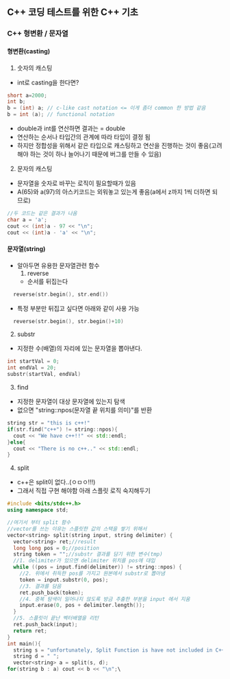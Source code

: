 ## C++ 코딩 테스트를 위한 C++ 기초

### C++ 형변환 / 문자열

#### 형변환(casting)

1. 숫자의 캐스팅

- int로 casting을 한다면?

```c++
short a=2000;
int b;
b = (int) a; // c-like cast notation <= 이게 좀더 common 한 방법 같음
b = int (a); // functional notation
```

- double과 int를 연산하면 결과는 = double
- 연산하는 순서나 타입간의 관계에 따라 타입이 결정 됨
- 하지만 정합성을 위해서 같은 타입으로 캐스팅하고 연산을 진행하는 것이 좋음(고려해야 하는 것이 하나 늘어나기 때문에 버그를 만들 수 있음)

2. 문자의 캐스팅

- 문자열을 숫자로 바꾸는 로직이 필요할때가 있음
- A(65)와 a(97)의 아스키코드는 외워놓고 있는게 좋음(a에서 z까지 1씩 더하면 되므로)

```c++
//두 코드는 같은 결과가 나옴
char a = 'a';
cout << (int)a - 97 << "\n";
cout << (int)a - 'a' << "\n";
```

#### 문자열(string)

- 알아두면 유용한 문자열관련 함수
  1. reverse
  - 순서를 뒤집는다

```c++
  reverse(str.begin(), str.end())
```

- 특정 부분만 뒤집고 싶다면 아래와 같이 사용 가능

```c++
  reverse(str.begin(), str.begin()+10)
```

2. substr

- 지정한 수(배열)의 자리에 있는 문자열을 뽑아낸다.

```c++
int startVal = 0;
int endVal = 20;
substr(startVal, endVal)
```

3. find

- 지정한 문자열이 대상 문자열에 있는지 탐색
- 없으면 "string::npos(문자열 끝 위치를 의미)"를 반환

```c++
string str = "this is c++!"
if(str.find("c++") != string::npos){
  cout << "We have c++!!" << std::endl;
}else{
  cout << "There is no c++.." << std::endl;
}
```

4. split

- c++은 split이 없다..(ㅇㅁㅇ!!!)
- 그래서 직접 구현 해야함 아래 스플릿 로직 숙지해두기

```c++
#include <bits/stdc++.h>
using namespace std;

//여기서 부터 split 함수
//vector를 쓰는 이유는 스플릿한 값의 스택을 쌓기 위해서
vector<string> split(string input, string delimiter) {
  vector<string> ret;//result
  long long pos = 0;//position
  string token = "";//substr 결과를 담기 위한 변수(tmp)
  //1. delimiter가 있으면 delimiter 위치를 pos에 대입
  while ((pos = input.find(delimiter)) != string::npos) {
    //2. 위에서 취득한 pos를 가지고 원본에서 substr로 뽑아냄
    token = input.substr(0, pos);
    //3. 결과를 담음
    ret.push_back(token);
    //4. 중복 탐색이 일어나지 않도록 방금 추출한 부분을 input 에서 지움
    input.erase(0, pos + delimiter.length());
  }
  //5. 스플릿이 끝난 벡터배열을 리턴
  ret.push_back(input);
  return ret;
}
int main(){
  string s = "unfortunately, Split Function is have not included in C++ then we have to make our own ";
  string d = " ";
  vector<string> a = split(s, d);
for(string b : a) cout << b << "\n";\

```
